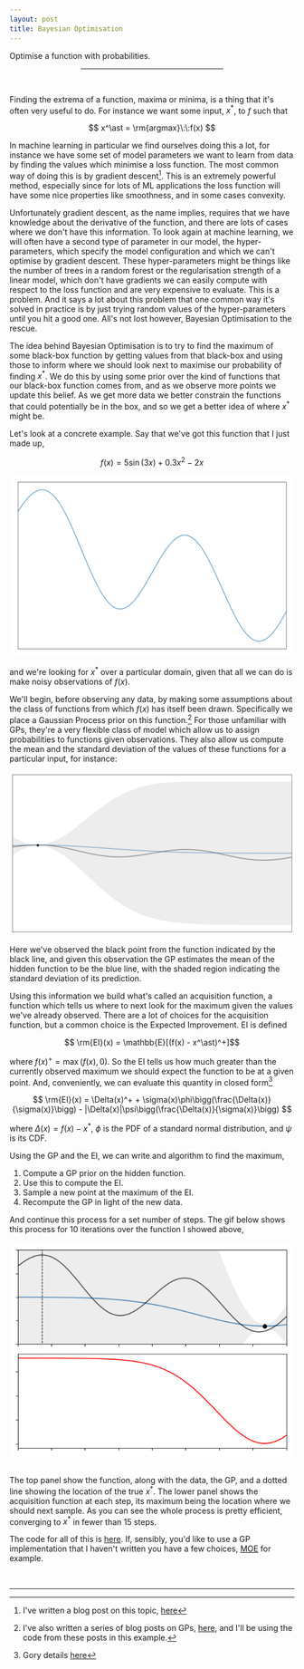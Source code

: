 ```yaml
---
layout: post
title: Bayesian Optimisation
---
```


Optimise a function with probabilities.

<center><hr style="width:50%"></center>
<br>

Finding the extrema of a function, maxima or minima, is a thing that it's often very useful to do. For instance we want some input, $x^\ast$, to $f$ such that

$$
x^\ast = \rm{argmax}\:\:f(x)
$$

In machine learning in particular we find ourselves doing this a lot, for instance we have some set of model parameters we want to learn from data by finding the values which minimise a loss function. The most common way of doing this is by gradient descent[^1]. This is an extremely powerful method, especially since for lots of ML applications the loss function will have some nice properties like smoothness, and in some cases convexity. 

Unfortunately gradient descent, as the name implies, requires that we have knowledge about the derivative of the function, and there are lots of cases where we don't have this information. To look again at machine learning, we will often have a second type of parameter in our model, the hyper-parameters, which specify the model configuration and which we can't optimise by gradient descent. These hyper-parameters might be things like the number of trees in a random forest or the regularisation strength of a linear model, which don't have gradients we can easily compute with respect to the loss function and are very expensive to evaluate. This is a problem. And it says a lot about this problem that one common way it's solved in practice is by just trying random values of the hyper-parameters until you hit a good one. All's not lost however, Bayesian Optimisation to the rescue.

The idea behind Bayesian Optimisation is to try to find the maximum of some black-box function by getting values from that black-box and using those to inform where we should look next to maximise our probability of finding $x^\ast$. We do this by using some prior over the kind of functions that our black-box function comes from, and as we observe more points we update this belief. As we get more data we better constrain the functions that could potentially be in the box, and so we get a better idea of where $x^\ast$ might be. 

Let's look at a concrete example. Say that we've got this function that I just made up,

$$
f(x) = 5 \sin(3x) + 0.3x^2 - 2x
$$

![fx](/images/bayesopt/fx.png)
<br>

and we're looking for $x^\ast$ over a particular domain, given that all we can do is make noisy observations of $f(x)$.

We'll begin, before observing any data, by making some assumptions about the class of functions from which $f(x)$ has itself been drawn. Specifically we place a Gaussian Process prior on this function.[^2] For those unfamiliar with GPs, they're a very flexible class of model which allow us to assign probabilities to functions given observations. They also allow us compute the mean and the standard deviation of the values of these functions for a particular input, for instance:

![gp](/images/bayesopt/gp.png)
<br>

Here we've observed the black point from the function indicated by the black line, and given this observation the GP estimates the mean of the hidden function to be the blue line, with the shaded region indicating the standard deviation of its prediction.

Using this information we build what's called an acquisition function, a function which tells us where to next look for the maximum given the values we've already observed. There are a lot of choices for the acquisition function, but a common choice is the Expected Improvement. EI is defined

$$
\rm{EI}(x) = \mathbb{E}[(f(x) - x^\ast)^+]$$  

where $f(x)^+ = \max(f(x), 0)$. So the EI tells us how much greater than the currently observed maximum we should expect the function to be at a given point. And, conveniently, we can evaluate this quantity in closed form[^3]

$$
\rm{EI}(x) = \Delta(x)^+ + \sigma(x)\phi\bigg(\frac{\Delta(x)}{\sigma(x)}\bigg) - |\Delta(x)|\psi\bigg(\frac{\Delta(x)}{\sigma(x)}\bigg)
$$

where $\Delta(x) = f(x) - x^\ast$, $\phi$ is the PDF of a standard normal distribution, and $\psi$ is its CDF. 

Using the GP and the EI, we can write and algorithm to find the maximum,

1. Compute a GP prior on the hidden function.
2. Use this to compute the EI.
3. Sample a new point at the maximum of the EI.
4. Recompute the GP in light of the new data.

And continue this process for a set number of steps. The gif below shows this process for 10 iterations over the function I showed above, 

<center>
<img src="/images/bayesopt/animated.gif">
</center>
<br>

The top panel show the function, along with the data, the GP, and a dotted line showing the location of the true $x^\ast$. The lower panel shows the acquisition function at each step, its maximum being the location where we should next sample. As you can see the whole process is pretty efficient, converging to $x^\ast$ in fewer than 15 steps.

The code for all of this is [here](https://github.com/neal-o-r/bayesopt). If, sensibly, you'd like to use a GP implementation that I haven't written you have a few choices, [MOE](https://github.com/Yelp/MOE) for example. 

<br>

---

[^1]: I've written a blog post on this topic, [here](https://n-o-r.xyz/2018/11/20/hill-walker.html)
 
[^2]: I've also written a series of blog posts on GPs, [here](https://n-o-r.xyz/2018/05/08/gp1.html), and I'll be using the code from these posts in this example.

[^3]: Gory details [here](http://www.ressources-actuarielles.net/EXT/ISFA/1226.nsf/0/f84f7ac703bf5862c12576d8002f5259/$FILE/Jones98.pdf)
















